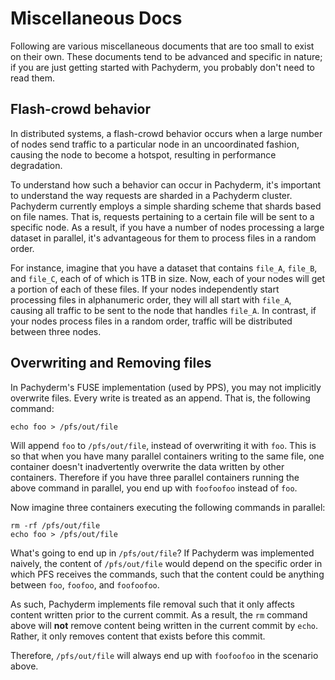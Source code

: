 # Miscellaneous Docs

Following are various miscellaneous documents that are too small to exist on their own.  These documents tend to be advanced and specific in nature; if you are just getting started with Pachyderm, you probably don't need to read them.

## Flash-crowd behavior

In distributed systems, a flash-crowd behavior occurs when a large number of nodes send traffic to a particular node in an uncoordinated fashion, causing the node to become a hotspot, resulting in performance degradation.

To understand how such a behavior can occur in Pachyderm, it's important to understand the way requests are sharded in a Pachyderm cluster.  Pachyderm currently employs a simple sharding scheme that shards based on file names.  That is, requests pertaining to a certain file will be sent to a specific node.  As a result, if you have a number of nodes processing a large dataset in parallel, it's advantageous for them to process files in a random order.

For instance, imagine that you have a dataset that contains `file_A`, `file_B`, and `file_C`, each of of which is 1TB in size.  Now, each of your nodes will get a portion of each of these files.  If your nodes independently start processing files in alphanumeric order, they will all start with `file_A`, causing all traffic to be sent to the node that handles `file_A`.  In contrast, if your nodes process files in a random order, traffic will be distributed between three nodes.

## Overwriting and Removing files

In Pachyderm's FUSE implementation (used by PPS), you may not implicitly overwrite files.  Every write is treated as an append.  That is, the following command:

```shell
echo foo > /pfs/out/file
```

Will append `foo` to `/pfs/out/file`, instead of overwriting it with `foo`.  This is so that when you have many parallel containers writing to the same file, one container doesn't inadvertently overwrite the data written by other containers.  Therefore if you have three parallel containers running the above command in parallel, you end up with `foofoofoo` instead of `foo`.

Now imagine three containers executing the following commands in parallel:

```shell
rm -rf /pfs/out/file
echo foo > /pfs/out/file
```

What's going to end up in `/pfs/out/file`?  If Pachyderm was implemented naively, the content of `/pfs/out/file` would depend on the specific order in which PFS receives the commands, such that the content could be anything between `foo`, `foofoo`, and `foofoofoo`.

As such, Pachyderm implements file removal such that it only affects content written prior to the current commit.  As a result, the `rm` command above will **not** remove content being written in the current commit by `echo`.  Rather, it only removes content that exists before this commit.

Therefore, `/pfs/out/file` will always end up with `foofoofoo` in the scenario above.
